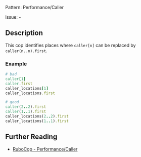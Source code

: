 Pattern: Performance/Caller

Issue: -

## Description

This cop identifies places where `caller[n]`
can be replaced by `caller(n..n).first`.

### Example

```ruby
# bad
caller[1]
caller.first
caller_locations[1]
caller_locations.first

# good
caller(2..2).first
caller(1..1).first
caller_locations(2..2).first
caller_locations(1..1).first
```

## Further Reading

* [RuboCop - Performance/Caller](https://rubocop.readthedocs.io/en/latest/cops_performance/#performancecaller)
